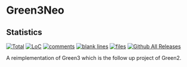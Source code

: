 # Green3Neo

## Statistics
[![Total](https://tokei.rs/b1/github/TrackerSB/Green3Neo?category=lines)](https://github.com/TrackerSB/Green3Neo)
[![LoC](https://tokei.rs/b1/github/TrackerSB/Green3Neo?category=code)](https://github.com/TrackerSB/Green3Neo)
[![comments](https://tokei.rs/b1/github/TrackerSB/Green3Neo?category=comments)](https://github.com/TrackerSB/Green3Neo)
[![blank lines](https://tokei.rs/b1/github/TrackerSB/Green3Neo?category=blanks)](https://github.com/TrackerSB/Green3Neo)
[![files](https://tokei.rs/b1/github/TrackerSB/Green3Neo?category=files)](https://github.com/TrackerSB/Green3Neo)
[![Github All Releases](https://img.shields.io/github/downloads/TrackerSB/Green3Neo/total.svg)](https://github.com/TrackerSB/Green3Neo)

A reimplementation of Green3 which is the follow up project of Green2.
